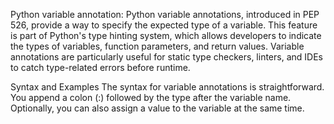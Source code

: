 Python variable annotation:
Python variable annotations, introduced in PEP 526, provide a way to specify the expected type of a variable. This feature is part of Python's type hinting system, which allows developers to indicate the types of variables, function parameters, and return values. Variable annotations are particularly useful for static type checkers, linters, and IDEs to catch type-related errors before runtime.

Syntax and Examples The syntax for variable annotations is straightforward. You append a colon (:) followed by the type after the variable name. Optionally, you can also assign a value to the variable at the same time.
